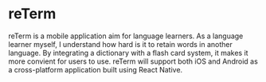 # reTerm

reTerm is a mobile application aim for language learners. 
As a language learner myself, I understand how hard is it to retain words in another language.
By integrating a dictionary with a flash card system, it makes it more convient for users to use.
reTerm will support both iOS and Android as a cross-platform application built using React Native.
